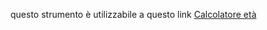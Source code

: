 questo strumento è utilizzabile a questo link  [Calcolatore età](https://ognistrumento.com/calcolatore-eta/)